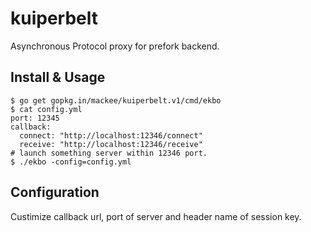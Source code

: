 # kuiperbelt

Asynchronous Protocol proxy for prefork backend.

## Install & Usage

```
$ go get gopkg.in/mackee/kuiperbelt.v1/cmd/ekbo
$ cat config.yml
port: 12345
callback:
  connect: "http://localhost:12346/connect"
  receive: "http://localhost:12346/receive"
# launch something server within 12346 port.
$ ./ekbo -config=config.yml
```

## Configuration

Custimize callback url, port of server and header name of session key.
